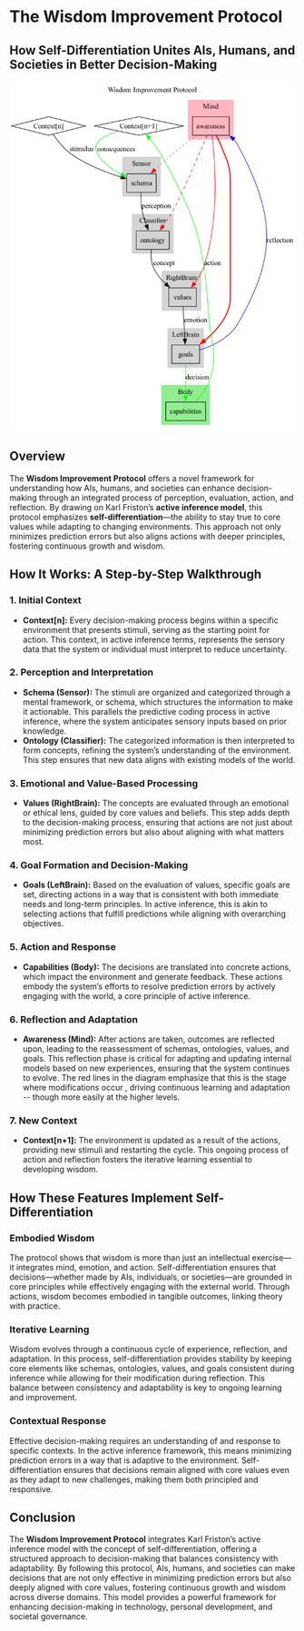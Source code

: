 # The Wisdom Improvement Protocol

## How Self-Differentiation Unites AIs, Humans, and Societies in Better Decision-Making

![diagram](./wisdom.png)

## Overview

The **Wisdom Improvement Protocol** offers a novel framework for understanding how AIs, humans, and societies can enhance decision-making through an integrated process of perception, evaluation, action, and reflection. By drawing on Karl Friston’s **active inference model**, this protocol emphasizes **self-differentiation**—the ability to stay true to core values while adapting to changing environments. This approach not only minimizes prediction errors but also aligns actions with deeper principles, fostering continuous growth and wisdom.

## How It Works: A Step-by-Step Walkthrough

### 1. Initial Context

- **Context[n]:** Every decision-making process begins within a specific environment that presents stimuli, serving as the starting point for action. This context, in active inference terms, represents the sensory data that the system or individual must interpret to reduce uncertainty.

### 2. Perception and Interpretation

- **Schema (Sensor):** The stimuli are organized and categorized through a mental framework, or schema, which structures the information to make it actionable. This parallels the predictive coding process in active inference, where the system anticipates sensory inputs based on prior knowledge.
- **Ontology (Classifier):** The categorized information is then interpreted to form concepts, refining the system’s understanding of the environment. This step ensures that new data aligns with existing models of the world.

### 3. Emotional and Value-Based Processing

- **Values (RightBrain):** The concepts are evaluated through an emotional or ethical lens, guided by core values and beliefs. This step adds depth to the decision-making process, ensuring that actions are not just about minimizing prediction errors but also about aligning with what matters most.

### 4. Goal Formation and Decision-Making

- **Goals (LeftBrain):** Based on the evaluation of values, specific goals are set, directing actions in a way that is consistent with both immediate needs and long-term principles. In active inference, this is akin to selecting actions that fulfill predictions while aligning with overarching objectives.

### 5. Action and Response

- **Capabilities (Body):** The decisions are translated into concrete actions, which impact the environment and generate feedback. These actions embody the system’s efforts to resolve prediction errors by actively engaging with the world, a core principle of active inference.

### 6. Reflection and Adaptation

- **Awareness (Mind):** After actions are taken, outcomes are reflected upon, leading to the reassessment of schemas, ontologies, values, and goals. This reflection phase is critical for adapting and updating internal models based on new experiences, ensuring that the system continues to evolve. The red lines in the diagram emphasize that this is the stage where modifications occur , driving continuous learning and adaptation -- though more easily at the higher levels.

### 7. New Context

- **Context[n+1]:** The environment is updated as a result of the actions, providing new stimuli and restarting the cycle. This ongoing process of action and reflection fosters the iterative learning essential to developing wisdom.

## How These Features Implement Self-Differentiation

### Embodied Wisdom

The protocol shows that wisdom is more than just an intellectual exercise—it integrates mind, emotion, and action. Self-differentiation ensures that decisions—whether made by AIs, individuals, or societies—are grounded in core principles while effectively engaging with the external world. Through actions, wisdom becomes embodied in tangible outcomes, linking theory with practice.

### Iterative Learning

Wisdom evolves through a continuous cycle of experience, reflection, and adaptation. In this process, self-differentiation provides stability by keeping core elements like schemas, ontologies, values, and goals consistent during inference while allowing for their modification during reflection. This balance between consistency and adaptability is key to ongoing learning and improvement.

### Contextual Response

Effective decision-making requires an understanding of and response to specific contexts. In the active inference framework, this means minimizing prediction errors in a way that is adaptive to the environment. Self-differentiation ensures that decisions remain aligned with core values even as they adapt to new challenges, making them both principled and responsive.

## Conclusion

The **Wisdom Improvement Protocol** integrates Karl Friston’s active inference model with the concept of self-differentiation, offering a structured approach to decision-making that balances consistency with adaptability. By following this protocol, AIs, humans, and societies can make decisions that are not only effective in minimizing prediction errors but also deeply aligned with core values, fostering continuous growth and wisdom across diverse domains. This model provides a powerful framework for enhancing decision-making in technology, personal development, and societal governance.
